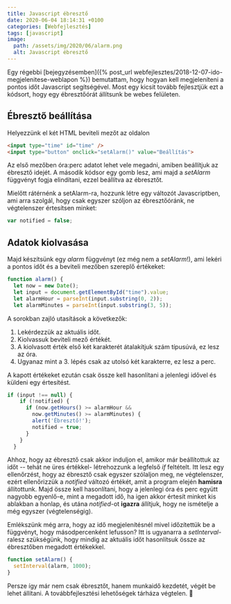 ```yaml
---
title: Javascript ébresztő
date: 2020-06-04 18:14:31 +0100
categories: [Webfejlesztés]
tags: [javascript]
image:
  path: /assets/img/2020/06/alarm.png
  alt: Javascript ébresztő
---
```


Egy régebbi [bejegyzésemben]({% post_url webfejlesztes/2018-12-07-ido-megjelenitese-weblapon %}) bemutattam, hogy hogyan kell megjeleníteni a pontos időt Javascript segítségével. Most egy kicsit tovább fejlesztjük ezt a kódsort, hogy egy ébresztőórát állítsunk be webes felületen.

## Ébresztő beállítása

Helyezzünk el két HTML beviteli mezőt az oldalon

```html
<input type="time" id="time" />
<input type="button" onclick="setAlarm()" value="Beállítás">
```

Az első mezőben óra:perc adatot lehet vele megadni, amiben beállítjuk az ébresztő idejét. A második kódsor egy gomb lesz, ami majd a *setAlarm* függvényt fogja elindítani, ezzel beállítva az ébresztőt.

Mielőtt rátérnénk a setAlarm-ra, hozzunk létre egy változót Javascriptben, ami arra szolgál, hogy csak egyszer szóljon az ébresztőóránk, ne végtelenszer értesítsen minket:

```javascript
var notified = false;
```

## Adatok kiolvasása

Majd készítsünk egy *alarm* függvényt (ez még nem a *setAlarm*!), ami lekéri a pontos időt és a beviteli mezőben szereplő értékeket:

```javascript
function alarm() {
  let now = new Date();
  let input = document.getElementById("time").value;
  let alarmHour = parseInt(input.substring(0, 2));
  let alarmMinutes = parseInt(input.substring(3, 5));
```

A sorokban zajló utasítások a következők:

1.  Lekérdezzük az aktuális időt.
2.  Kiolvassuk beviteli mező értékét.
3.  A kiolvasott érték első két karakterét átalakítjuk szám típusúvá, ez lesz az óra.
4.  Ugyanaz mint a 3. lépés csak az utolsó két karakterre, ez lesz a perc.

A kapott értékeket ezután csak össze kell hasonlítani a jelenlegi idővel és küldeni egy értesítést.

```javascript
if (input !== null) {
    if (!notified) {
      if (now.getHours() >= alarmHour &&
        now.getMinutes() >= alarmMinutes) {
        alert('Ébresztő!');
        notified = true;
      }
    }
  }
```

Ahhoz, hogy az ébresztő csak akkor induljon el, amikor már beállítottuk az időt -- tehát ne üres értékkel- létrehozzunk a legfelső *if* feltételt. Itt lesz egy ellenőrzést, hogy az ébresztő csak egyszer szólaljon meg, ne végtelenszer, ezért ellenőrizzük a *notified* változó értékét, amit a program elején **hamisra** állítottunk. Majd össze kell hasonlítani, hogy a jelenlegi óra és perc együtt nagyobb egyenlő-e, mint a megadott idő, ha igen akkor értesít minket kis ablakban a honlap, és utána *notified*-ot **igazra** állítjuk, hogy ne ismételje a még egyszer (végtelenségig).

Emlékszünk még arra, hogy az idő megjelenítésnél mivel időzítettük be a függvényt, hogy másodpercenként lefusson? Itt is ugyanarra a *setInterval*-ralesz szükségünk, hogy mindig az aktuális időt hasonlítsuk össze az ébresztőben megadott értékekkel.

```javascript
function setAlarm() {
  setInterval(alarm, 1000);
}
```

Persze így már nem csak ébresztőt, hanem munkaidő kezdetét, végét be lehet állítani. A továbbfejlesztési lehetőségek tárháza végtelen. 🙂

<script async src="//jsfiddle.net/benzo90/0qpk6c8t/9/embed/js,html,result/"></script>